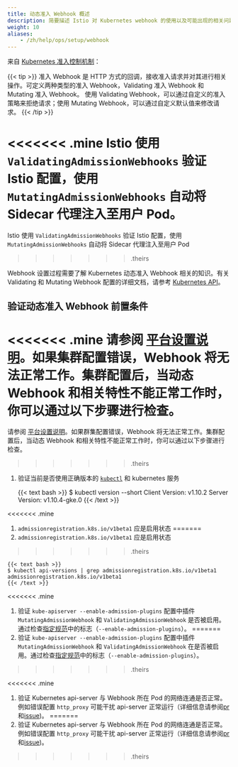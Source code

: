 ```yaml
---
title: 动态准入 Webhook 概述
description: 简要描述 Istio 对 Kubernetes webhook 的使用以及可能出现的相关问题。
weight: 10
aliases:
    - /zh/help/ops/setup/webhook
---
```


来自 [Kubernetes 准入控制机制](https://kubernetes.io/docs/reference/access-authn-authz/extensible-admission-controllers/)：

{{< tip >}}
准入 Webhook 是 HTTP 方式的回调，接收准入请求并对其进行相关操作。可定义两种类型的准入 Webhook，Validating 准入 Webhook 和 Mutating 准入 Webhook。 使用 Validating Webhook，可以通过自定义的准入策略来拒绝请求；使用 Mutating Webhook，可以通过自定义默认值来修改请求。
{{< /tip >}}

<<<<<<< .mine
Istio 使用 `ValidatingAdmissionWebhooks` 验证 Istio 配置，使用 `MutatingAdmissionWebhooks` 自动将 Sidecar 代理注入至用户 Pod。
=======
Istio 使用 `ValidatingAdmissionWebhooks` 验证 Istio 配置，使用 `MutatingAdmissionWebhooks` 自动将 Sidecar 代理注入至用户 Pod
>>>>>>> .theirs

Webhook 设置过程需要了解 Kubernetes 动态准入 Webhook 相关的知识。有关 Validating 和 Mutating Webhook 配置的详细文档，请参考 [Kubernetes API](https://kubernetes.io/docs/reference/generated/kubernetes-api/v1.11/)。

## 验证动态准入 Webhook 前置条件

<<<<<<< .mine
请参阅 [平台设置说明](/zh/docs/setup/platform-setup/)。如果集群配置错误，Webhook 将无法正常工作。集群配置后，当动态 Webhook 和相关特性不能正常工作时，你可以通过以下步骤进行检查。
=======
请参阅 [平台设置说明](/zh/docs/setup/platform-setup/)。如果群集配置错误，Webhook 将无法正常工作。集群配置后，当动态 Webhook 和相关特性不能正常工作时，你可以通过以下步骤进行检查。
>>>>>>> .theirs

1. 验证当前是否使用正确版本的 [`kubectl`](https://kubernetes.io/docs/tasks/tools/install-kubectl/) 和 kubernetes 服务

    {{< text bash >}}
    $ kubectl version --short
    Client Version: v1.10.2
    Server Version: v1.10.4-gke.0
    {{< /text >}}

<<<<<<< .mine
1. `admissionregistration.k8s.io/v1beta1` 应是启用状态
=======
2. `admissionregistration.k8s.io/v1beta1` 应是启用状态
>>>>>>> .theirs

    {{< text bash >}}
    $ kubectl api-versions | grep admissionregistration.k8s.io/v1beta1
    admissionregistration.k8s.io/v1beta1
    {{< /text >}}

<<<<<<< .mine
1. 验证 `kube-apiserver --enable-admission-plugins` 配置中插件 `MutatingAdmissionWebhook` 和 `ValidatingAdmissionWebhook` 是否被启用。通过检查[指定规范](/zh/docs/setup/platform-setup/)中的标志（`--enable-admission-plugins`）。
=======
3. 验证 `kube-apiserver --enable-admission-plugins` 配置中插件 `MutatingAdmissionWebhook` 和 `ValidatingAdmissionWebhook` 在是否被启用。通过检查[指定规范](/zh/docs/setup/install/kubernetes/#prerequisites)中的标志（`--enable-admission-plugins`）。
>>>>>>> .theirs

<<<<<<< .mine
1. 验证 Kubernetes api-server 与 Webhook 所在 Pod 的网络连通是否正常。例如错误配置 `http_proxy` 可能干扰 api-server 正常运行（详细信息请参阅[pr](https://github.com/kubernetes/kubernetes/pull/58698#discussion_r163879443)和[issue](https://github.com/kubernetes/kubeadm/issues/666))。
=======
4. 验证 Kubernetes api-server 与 Webhook 所在 Pod 的网络连通是否正常。例如错误配置 `http_proxy` 可能干扰 api-server 正常运行（详细信息请参阅[pr](https://github.com/kubernetes/kubernetes/pull/58698#discussion_r163879443)和[issue](https://github.com/kubernetes/kubeadm/issues/666))。
>>>>>>> .theirs
